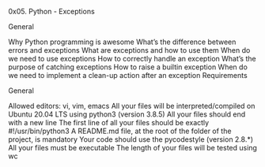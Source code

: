 0x05. Python - Exceptions


General

 Why Python programming is awesome
 What’s the difference between errors and exceptions
 What are exceptions and how to use them
 When do we need to use exceptions
 How to correctly handle an exception
 What’s the purpose of catching exceptions
 How to raise a builtin exception
 When do we need to implement a clean-up action after an exception
Requirements

General

 Allowed editors: vi, vim, emacs
 All your files will be interpreted/compiled on Ubuntu 20.04 LTS using python3 (version 3.8.5)
 All your files should end with a new line
 The first line of all your files should be exactly #!/usr/bin/python3
 A README.md file, at the root of the folder of the project, is mandatory
 Your code should use the pycodestyle (version 2.8.*)
 All your files must be executable
 The length of your files will be tested using wc
